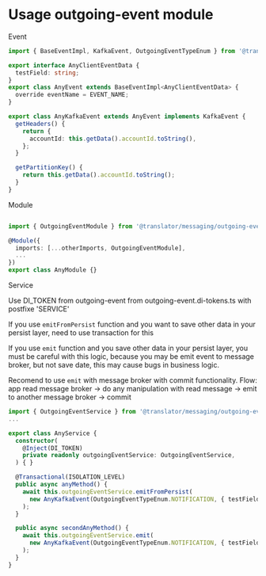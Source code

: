 # Usage outgoing-event module

Event

```ts
import { BaseEventImpl, KafkaEvent, OutgoingEventTypeEnum } from '@translator/messaging/outgoing-event';

export interface AnyClientEventData {
  testField: string;
}
export class AnyEvent extends BaseEventImpl<AnyClientEventData> {
  override eventName = EVENT_NAME;
}

export class AnyKafkaEvent extends AnyEvent implements KafkaEvent {
  getHeaders() {
    return {
      accountId: this.getData().accountId.toString(),
    };
  }

  getPartitionKey() {
    return this.getData().accountId.toString();
  }
}

```

Module
```ts

import { OutgoingEventModule } from '@translator/messaging/outgoing-event';

@Module({
  imports: [...otherImports, OutgoingEventModule],
  ...
})
export class AnyModule {}

```

Service

Use DI_TOKEN from outgoing-event from outgoing-event.di-tokens.ts with postfixe 'SERVICE'

If you use ```emitFromPersist``` function and you want to save other data in your persist layer, need to use transaction for this

If you use ```emit``` function and you save other data in your persist layer, you  must be careful with this logic, because you may be
emit event to message broker, but not save date, this may cause bugs in business logic.

Recomend to use ```emit``` with message broker with commit functionality.
Flow: app read message broker -> do any manipulation with read message -> emit to another message broker -> commit

```ts
import { OutgoingEventService } from '@translator/messaging/outgoing-event';
...

export class AnyService {
  constructor(
    @Inject(DI_TOKEN)
    private readonly outgoingEventService: OutgoingEventService,
  ) { }

  @Transactional(ISOLATION_LEVEL)
  public async anyMethod() {
    await this.outgoingEventService.emitFromPersist(
      new AnyKafkaEvent(OutgoingEventTypeEnum.NOTIFICATION, { testField: 'testField' }),
    );
  }

  public async secondAnyMethod() {
    await this.outgoingEventService.emit(
      new AnyKafkaEvent(OutgoingEventTypeEnum.NOTIFICATION, { testField: 'testField' }),
    );
  }
}
```
